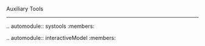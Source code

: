 Auxiliary Tools
***************

.. automodule:: systools
   :members:

.. automodule:: interactiveModel
   :members: